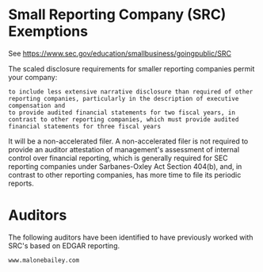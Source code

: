 # Small Reporting Company (SRC) Exemptions
See https://www.sec.gov/education/smallbusiness/goingpublic/SRC

The scaled disclosure requirements for smaller reporting companies permit your company:

    to include less extensive narrative disclosure than required of other reporting companies, particularly in the description of executive compensation and
    to provide audited financial statements for two fiscal years, in contrast to other reporting companies, which must provide audited financial statements for three fiscal years 

It will be a non-accelerated filer. A non-accelerated filer is not required to provide an auditor attestation of management's assessment of internal control over financial reporting, which is generally required for SEC reporting companies under Sarbanes-Oxley Act Section 404(b), and, in contrast to other reporting companies, has more time to file its periodic reports. 



# Auditors
The following auditors have been identified to have previously worked with SRC's based on EDGAR reporting.

	www.malonebailey.com


